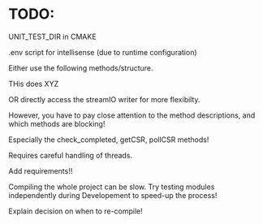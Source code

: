 #

# TODO: 

UNIT_TEST_DIR in CMAKE

.env script for intellisense
(due to runtime configuration)

Either use the following methods/structure.


THis does XYZ



OR directly access the streamIO writer for more flexibilty.

However, you have to pay close attention to the method descriptions, and which methods are blocking!

Especially the check_completed, getCSR, pollCSR methods!

Requires careful handling of threads.


Add requirements!!

Compiling the whole project can be slow. Try testing modules independently during Developement to speed-up the process!

Explain decision on when to re-compile!